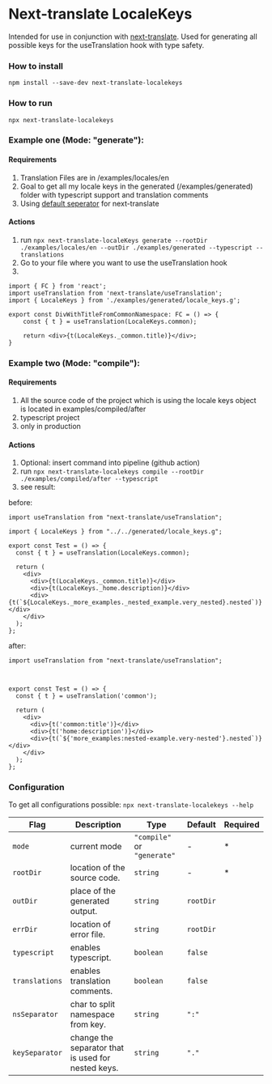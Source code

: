 # Next-translate LocaleKeys
Intended for use in conjunction with [next-translate](https://github.com/vinissimus/next-translate).
Used for generating all possible keys for the useTranslation hook with type safety.

### How to install
`npm install --save-dev next-translate-localekeys`

### How to run
`npx next-translate-localekeys`


### Example one (Mode: "generate"):

#### Requirements
1. Translation Files are in /examples/locales/en
2. Goal to get all my locale keys in the generated (/examples/generated) folder with typescript support and translation comments
3. Using [default seperator](https://github.com/vinissimus/next-translate#3-configuration) for next-translate

#### Actions
1. run `npx next-translate-localeKeys generate --rootDir ./examples/locales/en --outDir ./examples/generated --typescript --translations`
2. Go to your file where you want to use the useTranslation hook
3. 
```tsx
import { FC } from 'react'; 
import useTranslation from 'next-translate/useTranslation';
import { LocaleKeys } from './examples/generated/locale_keys.g';

export const DivWithTitleFromCommonNamespace: FC = () => {
    const { t } = useTranslation(LocaleKeys.common);

    return <div>{t(LocaleKeys._common.title)}</div>;
}
```

### Example two (Mode: "compile"):

#### Requirements
1. All the source code of the project which is using the locale keys object is located in examples/compiled/after
2. typescript project
3. only in production

#### Actions
1. Optional: insert command into pipeline (github action)
2. run `npx next-translate-localekeys compile --rootDir ./examples/compiled/after --typescript`
3. see result:

before:
```tsx
import useTranslation from "next-translate/useTranslation";

import { LocaleKeys } from "../../generated/locale_keys.g";

export const Test = () => {
  const { t } = useTranslation(LocaleKeys.common);

  return (
    <div>
      <div>{t(LocaleKeys._common.title)}</div>
      <div>{t(LocaleKeys._home.description)}</div>
      <div>{t(`${LocaleKeys._more_examples._nested_example.very_nested}.nested`)}</div>
    </div>
  );
};
```

after:
```tsx
import useTranslation from "next-translate/useTranslation";



export const Test = () => {
  const { t } = useTranslation('common');

  return (
    <div>
      <div>{t('common:title')}</div>
      <div>{t('home:description')}</div>
      <div>{t(`${'more_examples:nested-example.very-nested'}.nested`)}</div>
    </div>
  );
};
```


### Configuration
To get all configurations possible:
`npx next-translate-localekeys --help`

| Flag | Description | Type | Default | Required |
| ---- | ----------- | ---- | ------- | -------- |
| `mode` | current mode | `"compile"` or `"generate"` | - |  *
| `rootDir` | location of the source code. | `string` | - |  *
| `outDir` | place of the generated output. | `string` | `rootDir` |
| `errDir` | location of error file. | `string` | `rootDir` | 
| `typescript` | enables typescript. | `boolean` | `false` | 
| `translations` | enables translation comments. | `boolean` | `false` |
| `nsSeparator` | char to split namespace from key. | `string` | `":"` |
| `keySeparator` | change the separator that is used for nested keys. | `string` | `"."` |
